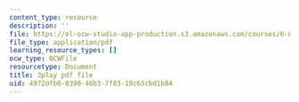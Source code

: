 ```yaml
---
content_type: resource
description: ''
file: https://ol-ocw-studio-app-production.s3.amazonaws.com/courses/6-890-algorithmic-lower-bounds-fun-with-hardness-proofs-fall-2014/4972dfb6839046b37f8319c65cbd1b84_x-Ik9YAFAPo.pdf
file_type: application/pdf
learning_resource_types: []
ocw_type: OCWFile
resourcetype: Document
title: 3play pdf file
uid: 4972dfb6-8390-46b3-7f83-19c65cbd1b84
---
```

